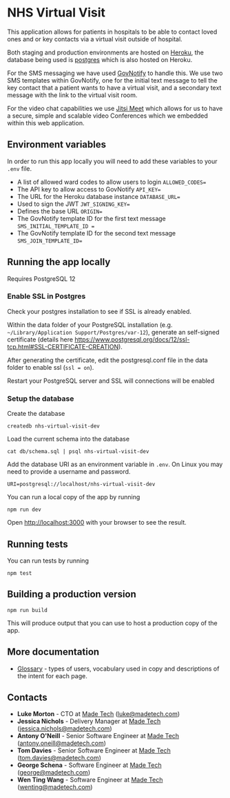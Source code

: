 # NHS Virtual Visit

This application allows for patients in hospitals to be able to contact loved ones and or key contacts via a virtual visit outside of hospital.

Both staging and production environments are hosted on [Heroku](https://www.heroku.com), the database being used is [postgres](https://www.postgresql.org) which is also hosted on Heroku.

For the SMS messaging we have used [GovNotify](https://www.notifications.service.gov.uk/accounts) to handle this. We use two SMS templates within GovNotify, one for the initial text message to tell the key contact that a patient wants to have a virtual visit, and a secondary text message with the link to the virtual visit room.

For the video chat capabilities we use [Jitsi Meet](https://github.com/jitsi/jitsi-meet/blob/master/doc/README.md) which allows for us to have a secure, simple and scalable video Conferences which we embedded within this web application.

## Environment variables

In order to run this app locally you will need to add these variables to your `.env` file.

- A list of allowed ward codes to allow users to login `ALLOWED_CODES=`
- The API key to allow access to GovNotify `API_KEY=`
- The URL for the Heroku database instance `DATABASE_URL=`
- Used to sign the JWT `JWT_SIGNING_KEY=`
- Defines the base URL `ORIGIN=`
- The GovNotify template ID for the first text message `SMS_INITIAL_TEMPLATE_ID =`
- The GovNotify template ID for the second text message `SMS_JOIN_TEMPLATE_ID=`

## Running the app locally

Requires PostgreSQL 12

### Enable SSL in Postgres

Check your postgres installation to see if SSL is already enabled.

Within the data folder of your PostgreSQL installation (e.g. `~/Library/Application Support/Postgres/var-12`), generate an self-signed certificate (details here https://www.postgresql.org/docs/12/ssl-tcp.html#SSL-CERTIFICATE-CREATION).

After generating the certificate, edit the postgresql.conf file in the data folder to enable ssl (`ssl = on`).

Restart your PostgreSQL server and SSL will connections will be enabled

### Setup the database

Create the database

```
createdb nhs-virtual-visit-dev
```

Load the current schema into the database

```
cat db/schema.sql | psql nhs-virtual-visit-dev
```

Add the database URI as an environment variable in `.env`. On Linux you may need to provide a username and password.

```
URI=postgresql://localhost/nhs-virtual-visit-dev
```

You can run a local copy of the app by running

```
npm run dev
```

Open [http://localhost:3000](http://localhost:3000) with your browser to see the result.

## Running tests

You can run tests by running

```
npm test
```

## Building a production version

```
npm run build
```

This will produce output that you can use to host a production copy of the app.

## More documentation

- [Glossary](docs/GLOSSARY.md) - types of users, vocabulary used in copy and descriptions of the intent for each page.

## Contacts

- **Luke Morton** - CTO at [Made Tech](https://www.madetech.com) (luke@madetech.com)
- **Jessica Nichols** - Delivery Manager at [Made Tech](https://www.madetech.com) (jessica.nichols@madetech.com)
- **Antony O'Neill** - Senior Software Engineer at [Made Tech](https://www.madetech.com) (antony.oneill@madetech.com)
- **Tom Davies** - Senior Software Engineer at [Made Tech](https://www.madetech.com) (tom.davies@madetech.com)
- **George Schena** - Software Engineer at [Made Tech](https://www.madetech.com) (george@madetech.com)
- **Wen Ting Wang** - Software Engineer at [Made Tech](https://www.madetech.com) (wenting@madetech.com)
